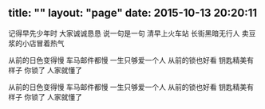 title: ""
layout: "page"
date: 2015-10-13 20:20:11
---
记得早先少年时
大家诚诚恳恳
说一句是一句
清早上火车站
长街黑暗无行人
卖豆浆的小店冒着热气

从前的日色变得慢
车马邮件都慢
一生只够爱一个人
从前的锁也好看
钥匙精美有样子
你锁了
人家就懂了

从前的日色变得慢
车马邮件都慢
一生只够爱一个人
从前的锁也好看
钥匙精美有样子
你锁了
人家就懂了


<script>
  var x, y, a;
for (y = 1.5; y > -1.5; y -= 0.1) {
    var str = '';
    for (x = -1.5; x < 1.5; x += 0.05) {
        a = x * x + y * y - 1;
        str += (a * a * a - x * x * y * y * y <= 0.0 ? '*' : ' ');
    }
    console.log(str);
}
</script>